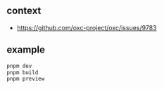 ## context

- https://github.com/oxc-project/oxc/issues/9783

## example

```sh
pnpm dev
pnpm build
pnpm preview
```
